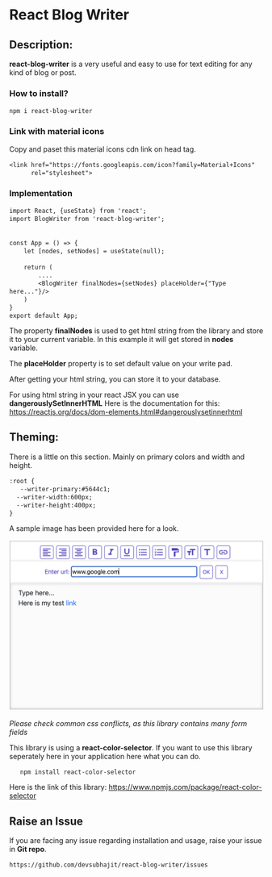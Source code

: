 # React Blog Writer

## **Description:** 
**react-blog-writer** is a very useful and easy to use for text editing for any kind of blog or post.

### **How to install?**
```
npm i react-blog-writer
```
### **Link with material icons**
Copy and paset this material icons cdn link on head tag.
```
<link href="https://fonts.googleapis.com/icon?family=Material+Icons"
      rel="stylesheet">
```

### **Implementation**

```
import React, {useState} from 'react';
import BlogWriter from 'react-blog-writer';


const App = () => {
    let [nodes, setNodes] = useState(null);

    return (
        ....
        <BlogWriter finalNodes={setNodes} placeHolder={"Type here..."}/>
    )
}
export default App;
```
The property **finalNodes** is used to get html string from the library and store it to your current variable. In this example it will get stored in **nodes** variable.

The **placeHolder** property is to set default value on your write pad. 

After getting your html string, you can store it to your database. 

For using html string in your react JSX you can use **dangerouslySetInnerHTML**
Here is the documentation for this: https://reactjs.org/docs/dom-elements.html#dangerouslysetinnerhtml


## **Theming:** 
There is a little on this section. Mainly on primary colors and width and height.
```
:root {
   --writer-primary:#5644c1;
  --writer-width:600px;
  --writer-height:400px;
}
```

A sample image has been provided here for a look.

![Image of Sample](https://github.com/devsubhajit/react-blog-writer/blob/master/readmeSupport/Screenshot%202021-05-28%20at%2023.16.30.png)

*Please check common css conflicts, as this library contains many form fields*

This library is using a **react-color-selector**. If you want to use this library seperately here in your application here what you can do.

```
   npm install react-color-selector
```
Here is the link of this library: https://www.npmjs.com/package/react-color-selector

## **Raise an Issue**
If you are facing any issue regarding installation and usage, raise your issue in **Git repo**. 
```
https://github.com/devsubhajit/react-blog-writer/issues
```
